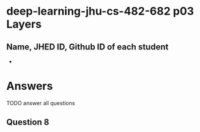 # deep-learning-jhu-cs-482-682 p03 Layers

## Name, JHED ID, Github ID of each student

 -

# Answers

TODO answer all questions

## Question 8
